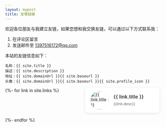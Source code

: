 ```yaml
---
layout: mypost
title: 友情链接
---
```


欢迎各位朋友与我建立友链，如果您想和我交换友链，可以通过以下方式联系我：

1. 在评论区留言
2. 发送邮件至 [1397516172@qq.com](mailto:1397516172@qq.com)

本站的友链信息如下：

```
名称：{{ site.title }}
描述：{{ site.description }}
地址：{{ site.domainUrl }}{{ site.baseurl }}
头像：{{ site.domainUrl }}{{ site.baseurl }}{{ site.profile_icon }}
```

<div class="friend-links-container">
  {%- for link in site.links %}
    <div class="friend-link-card">
      <div class="friend-link-avatar">
        <a href="{{link.url}}" target="_blank">
          <img src="{{ link.header }}" alt="{{ link.title }}">
        </a>
      </div>
      <div class="friend-link-info">
        <a href="{{ link.url }}" title="{{ link.desc }}" target="_blank" class="friend-link-title">{{ link.title }}</a>
        <div class="friend-link-desc">{{link.desc}}</div>
      </div>
    </div>
  {%- endfor %}
</div>

<style>
.friend-links-container {
  display: grid;
  grid-template-columns: repeat(2, 1fr);
  gap: 15px 20px;
}

@media (max-width: 768px) {
  .friend-links-container {
    grid-template-columns: 1fr;
  }
}

.friend-link-card {
  display: flex;
  padding: 10px 15px;
  border-radius: 8px;
  box-shadow: 0 2px 10px rgba(0, 0, 0, 0.1);
  transition: all 0.3s ease;
  background-color: #fff;
}

.friend-link-card:hover {
  transform: translateY(-5px);
  box-shadow: 0 5px 15px rgba(0, 0, 0, 0.1);
}

.friend-link-avatar {
  margin-right: 15px;
}

.friend-link-avatar img {
  width: 60px;
  height: 60px;
  border-radius: 50%;
  object-fit: cover;
  border: 1px solid #eee;
}

.friend-link-info {
  display: flex;
  flex-direction: column;
  justify-content: center;
}

.friend-link-title {
  font-size: 16px;
  font-weight: 600;
  margin-bottom: 5px;
  color: #333;
  text-decoration: none;
}

.friend-link-desc {
  font-size: 12px;
  color: #666;
  line-height: 1.5;
}
</style>
